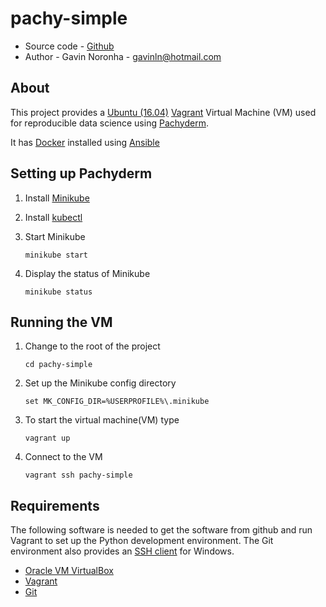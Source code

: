 # pachy-simple

* Source code - [Github][10]
* Author - Gavin Noronha - <gavinln@hotmail.com>

[10]: https://github.com/gavinln/pachy-simple

## About

This project provides a [Ubuntu (16.04)][20] [Vagrant][30] Virtual Machine
(VM) used for reproducible data science using [Pachyderm][40].

It has [Docker][50] installed using [Ansible][60]

[20]: http://releases.ubuntu.com/14.04/
[30]: http://www.vagrantup.com/
[40]: http://www.pachyderm.io/open_source.html
[50]: https://www.docker.com/
[60]: https://www.ansible.com/

## Setting up Pachyderm

1. Install [Minikube][70]

[70]: https://kubernetes.io/docs/tasks/tools/install-minikube/

2. Install [kubectl][80]

[80]: https://kubernetes.io/docs/tasks/tools/install-kubectl/

3. Start Minikube

    ```
    minikube start
    ```

4. Display the status of Minikube

    ```
    minikube status
    ```

## Running the VM

1. Change to the root of the project

    ```
    cd pachy-simple
    ```

3. Set up the Minikube config directory

    ```
    set MK_CONFIG_DIR=%USERPROFILE%\.minikube
    ```

2. To start the virtual machine(VM) type

    ```
    vagrant up
    ```

3. Connect to the VM

    ```
    vagrant ssh pachy-simple
    ```

## Requirements

The following software is needed to get the software from github and run
Vagrant to set up the Python development environment. The Git environment
also provides an [SSH  client][200] for Windows.

* [Oracle VM VirtualBox][210]
* [Vagrant][220]
* [Git][230]

[200]: http://en.wikipedia.org/wiki/Secure_Shell
[210]: https://www.virtualbox.org/
[220]: http://vagrantup.com/
[230]: http://git-scm.com/

